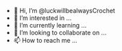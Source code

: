 - 👋 Hi, I’m @luckwillbealwaysCrochet
- 👀 I’m interested in ...
- 🌱 I’m currently learning ...
- 💞️ I’m looking to collaborate on ...
- 📫 How to reach me ...

<!---
luckwillbealwaysCrochet/luckwillbealwaysCrochet is a ✨ special ✨ repository because its `README.md` (this file) appears on your GitHub profile.
You can click the Preview link to take a look at your changes.
--->
